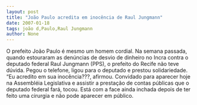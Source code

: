 ```yaml
---
layout: post
title: "João Paulo acredita em inocência de Raul Jungmann"
date: 2007-01-18
tags: joão d,Paulo,Raul Jungmann
author: None
---
```

O prefeito João Paulo é mesmo um homem cordial.
Na semana passada, quando estouraram as denúncias de desvio de dinheiro no Incra contra o deputado federal Raul Jungmann (PPS), o prefeito do Recife não teve dúvida. Pegou o telefone, ligou para o deputado e prestou solidariedade.
“Eu acredito em sua inocência???, afirmou.
Convidado para aparecer hoje na Assembléia Legislativa e assistir a prestação de contas públicas que o deputado federal fará, tocou.
Está com a face ainda inchada depois de ter feito uma cirurgia e não pode aparecer em público. 